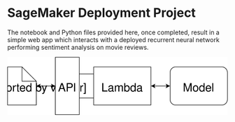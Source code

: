 # SageMaker Deployment Project

The notebook and Python files provided here, once completed, result in a simple web app which interacts with a deployed recurrent neural network performing sentiment analysis on movie reviews. 

![img](https://github.com/DanielWeller/Creating-a-Sentiment-Analysis-Web-App/blob/main/Web%20App%20Diagram.svg)
